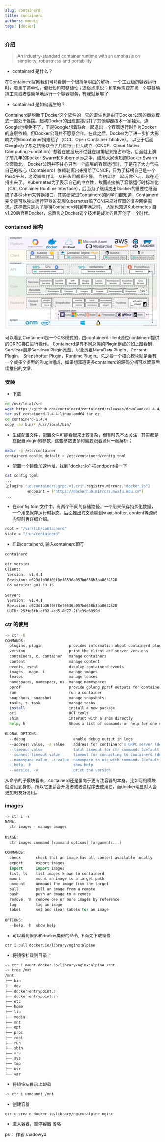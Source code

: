 ```yaml
---
slug: containerd
title: containerd
authors: mouuii
tags: [docker]
---
```


### 介绍
> An industry-standard container runtime with an emphasis on simplicity, robustness and portability


- containerd 是什么？

在Containerd官网我们可以看到一个很简单明白的解析，一个工业级的容器运行时，着重于简单性，健壮性和可移植性；通俗点来说：如果你需要开发一个容器编排工具或者要简单地运行一个容器服务，有我就足够了

- containerd 是如何诞生的？

Containerd是脱胎于Docker这个软件的，它的诞生也是由于Docker公司的商业模式一直处于摇摆。起初Docker的出现直接吊打了其他容器技术一家独大，连Google也幸免不了，于是Google想着联合一起退出一个容器运行时作为Docker的底层依赖，但Docker公司并不愿意合作。在此之后，Docker为了进一步扩大影响力将libcontainer捐赠给了（OCI，Open Container Intiative）。
以至于后面Google为了与之抗衡联合了几位行业巨头成立（CNCF，Cloud Native Computing Fundation）想着在底层玩不过就在编排层来抢占市场，后面就上演了前几年的Docker Swarm和Kubernetes之争，结局大家也知道Docker Swarm全面败北。
Docker公司并不甘心只当一个底层的容器运行时，于是花了大力气把自己的核心（Contaienrd）依赖剥离出来捐给了CNCF，只为了标榜自己是一个PaaS平台，这波骚操作让一众巨头们都看不懂。
当初让你一起玩你不玩，现在还捐出来了。
Kubernetes为了表示自己的中立性，故而直接搞了容器运行时标准化（CRI, Container Runtime Interface），后面为了继续突出Docker的重要性继而搞了各种shim来转换接口。其实研究过Containerd的同学们都知道，Containerd完全是可以独立运行容器的况且Kubernetes搞了CNI来应对容器的复杂网络需求。这样做只是为了等待Containerd羽翼丰满之时。
大家也知道Kubernetes 自v1.20后弃用Docker，总而言之Docker这个技术是成功的且开创了一个时代。

### containerd 架构

![](https://raw.githubusercontent.com/mouuii/picture/master/202305051021392.png)

可以看到Containerd是一个C/S模式的，由containerd client通过containerd提供的GRPC接口进行操作。
Containerd是有不同总类的Plugin组成的如上图看到，Services层即Services Plugin类型，以此类推MetaData Plugin，Content Plugin， Snapshotter Plugin，Runtime Plugin。总之每一个核心模块就是会有一个或多个类型的Plugin组成，如果想知道更多containerd的源码分析可以留意后续推出的文章.

### 安装
- 下载

```sh
cd /usr/local/src
wget https://github.com/containerd/containerd/releases/download/v1.4.4/containerd-1.4.4-linux-amd64.tar.gz
tar xvf containerd-1.4.4-linux-amd64.tar.gz
cd containerd-1.4.4
copy -av bin/* /usr/local/bin/
```


- 生成配置文件，配置文件可能看起来比较复杂，但暂时先不太关注，其实都是在配置plugin的参数，这些参数更多的需要跟着源码一起解析；


```sh
mkdir -p /etc/container
containerd config default > /etc/containerd/config.toml
```

- 配置一个镜像加速地址，找到"docker.io" 把endpoint换一下

```sh
cat config.toml
...
[plugins."io.containerd.grpc.v1.cri".registry.mirrors."docker.io"]
          endpoint = ["https://dockerhub.mirrors.nwafu.edu.cn"]
...

```
- 在config.toml文件中，有两个不同的存储路径，一个用来保存持久化数据，一个用来保存运行时状态。后面推出的文章聊到snapshotter, content等源码内容时再详细介绍。

```sh
root = "/var/lib/containerd"
state = "/run/containerd"
```
- 启动containerd, 输入containerd即可

```sh
containerd 

ctr version
Client:
 Version:  v1.4.1
 Revision: c623d1b36f09f8ef6536a057bd658b3aa8632828
 Go version: go1.13.15

Server:
 Version:  v1.4.1
 Revision: c623d1b36f09f8ef6536a057bd658b3aa8632828
 UUID: 2539c5fb-cf92-4dd5-8d77-2f1c39e6959d
```

### ctr 的使用

```sh
-> ctr -h
COMMANDS:
  plugins, plugin            provides information about containerd plugins
  version                    print the client and server versions
  containers, c, container   manage containers
  content                    manage content
  events, event              display containerd events
  images, image, i           manage images
  leases                     manage leases
  namespaces, namespace, ns  manage namespaces
  pprof                      provide golang pprof outputs for containerd
  run                        run a container
  snapshots, snapshot        manage snapshots
  tasks, t, task             manage tasks
  install                    install a new package
  oci                        OCI tools
  shim                       interact with a shim directly
  help, h                    Shows a list of commands or help for one command

GLOBAL OPTIONS:
  --debug                      enable debug output in logs
  --address value, -a value    address for containerd's GRPC server (default: "/run/containerd/containerd.sock") [$CONTAINERD_ADDRESS]
  --timeout value              total timeout for ctr commands (default: 0s)
  --connect-timeout value      timeout for connecting to containerd (default: 0s)
  --namespace value, -n value  namespace to use with commands (default: "default") [$CONTAINERD_NAMESPACE]
  --help, -h                   show help
  --version, -v                print the version

```

从命令的子模块看来，containerd还是偏向于更专注容器的本身，比如网络模块就没见到身影，所以它更适合开发者或者说程序去使用它，而docker明显对人会更加的友好易用。

### images
```go
-> ctr i -h
NAME:
  ctr images - manage images

USAGE:
  ctr images command [command options] [arguments...]

COMMANDS:
  check       check that an image has all content available locally
  export      export images
  import      import images
  list, ls    list images known to containerd
  mount       mount an image to a target path
  unmount     unmount the image from the target
  pull        pull an image from a remote
  push        push an image to a remote
  remove, rm  remove one or more images by reference
  tag         tag an image
  label       set and clear labels for an image

OPTIONS:
  --help, -h  show help

```

- 可以看到很多和docker类似的命令, 下面先下载镜像
```sh
ctr i pull docker.io/library/nginx:alpine
```

- 将镜像挂载到目录上

```sh
-> ctr i mount docker.io/library/nginx:alpine /mnt
-> tree /mnt
/mnt
├── bin
├── dev
├── docker-entrypoint.d
├── docker-entrypoint.sh
├── etc
├── home
├── lib
├── media
├── mnt
├── opt
├── proc
├── root
├── run
├── sbin
├── srv
├── sys
├── tmp
├── usr
└── var

```
- 将镜像从目录上卸载

```sh
-> ctr i unmounnt /mnt
```
- 创建容器

```sh
ctr c create docker.io/library/nginx:alpine nginx
```

- 进入容器，暂停容器 省略


ps： 作者 shadowyd